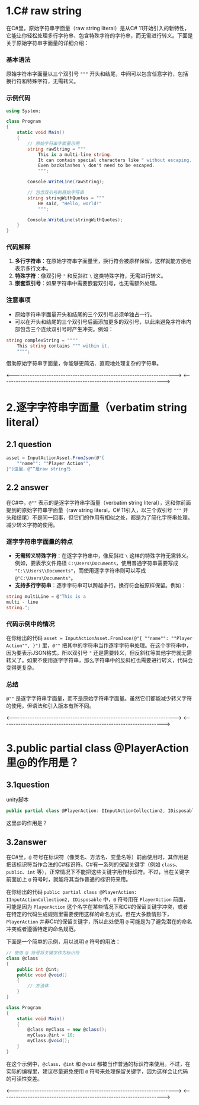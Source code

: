 # 1.C# raw string

在C#里，原始字符串字面量（raw string literal）是从C# 11开始引入的新特性，它能让你轻松处理多行字符串、包含特殊字符的字符串，而无需进行转义。下面是关于原始字符串字面量的详细介绍：

### 基本语法
原始字符串字面量以三个双引号 `"""` 开头和结尾，中间可以包含任意字符，包括换行符和特殊字符，无需转义。

### 示例代码
```csharp
using System;

class Program
{
    static void Main()
    {
        // 原始字符串字面量示例
        string rawString = """
            This is a multi-line string.
            It can contain special characters like " without escaping.
            Even backslashes \ don't need to be escaped.
            """;

        Console.WriteLine(rawString);

        // 包含双引号的原始字符串
        string stringWithQuotes = """
            He said, "Hello, world!"
            """;

        Console.WriteLine(stringWithQuotes);
    }
}
```

### 代码解释
1. **多行字符串**：在原始字符串字面量里，换行符会被原样保留，这样就能方便地表示多行文本。
2. **特殊字符**：像双引号 `"` 和反斜杠 `\` 这类特殊字符，无需进行转义。
3. **嵌套双引号**：如果字符串中需要嵌套双引号，也无需额外处理。

### 注意事项
- 原始字符串字面量开头和结尾的三个双引号必须单独占一行。
- 可以在开头和结尾的三个双引号后面添加更多的双引号，以此来避免字符串内部包含三个连续双引号时产生冲突。例如：
```csharp
string complexString = """"
    This string contains """ within it.
    """";
```

借助原始字符串字面量，你能够更简洁、直观地处理复杂的字符串。 

<-------------------------------------------------------------------->
<-------------------------------------------------------------------->
# 2.逐字字符串字面量（verbatim string literal）

## 2.1 question
```csharp
asset = InputActionAsset.FromJson(@"{
    ""name"": ""Player Action"",
}")这里，@“”是raw string马
```

## 2.2 answer
在C#中，`@""` 表示的是逐字字符串字面量（verbatim string literal），这和你前面提到的原始字符串字面量（raw string literal，C# 11引入，以三个双引号 `"""` 开头和结尾）不是同一回事，但它们的作用有相似之处，都是为了简化字符串处理，减少转义字符的使用。

### 逐字字符串字面量的特点
- **无需转义特殊字符**：在逐字字符串中，像反斜杠 `\` 这样的特殊字符无需转义。例如，要表示文件路径 `C:\Users\Documents`，使用普通字符串需要写成 `"C:\\Users\\Documents"`，而使用逐字字符串则可以写成 `@"C:\Users\Documents"`。
- **支持多行字符串**：逐字字符串可以跨越多行，换行符会被原样保留。例如：
```csharp
string multiLine = @"This is a
multi - line
string.";
```

### 代码示例中的情况
在你给出的代码 `asset = InputActionAsset.FromJson(@"{
    ""name"": ""Player Action"",
}")` 里，`@""` 把其中的字符串当作逐字字符串处理。在这个字符串中，因为要表示JSON格式，所以双引号 `"` 还是需要转义，但反斜杠等其他字符就无需转义了。如果不使用逐字字符串，那么字符串中的反斜杠也需要进行转义，代码会变得更复杂。

### 总结
`@""` 是逐字字符串字面量，而不是原始字符串字面量。虽然它们都能减少转义字符的使用，但语法和引入版本有所不同。 

<-------------------------------------------------------------------->
<-------------------------------------------------------------------->
# 3.public partial class @PlayerAction里@的作用是？

## 3.1question
unity脚本
```csharp
public partial class @PlayerAction: IInputActionCollection2, IDisposable
```
这里@的作用是？
## 3.2answer
在C#里，`@` 符号在标识符（像类名、方法名、变量名等）前面使用时，其作用是把该标识符当作合法的C#标识符。C#有一系列的保留关键字（例如 `class`、`public`、`int` 等），正常情况下不能把这些关键字用作标识符。不过，当在关键字前面加上 `@` 符号时，就能将其当作普通的标识符来用。

在你给出的代码 `public partial class @PlayerAction: IInputActionCollection2, IDisposable` 中，`@` 符号用在 `PlayerAction` 前面，可能是因为 `PlayerAction` 这个名字在某些情况下和C#的保留关键字冲突，或者在特定的代码生成规则里需要使用这样的命名方式。但在大多数情形下，`PlayerAction` 并非C#的保留关键字，所以此处使用 `@` 可能是为了避免潜在的命名冲突或者遵循特定的命名规范。

下面是一个简单的示例，用以说明 `@` 符号的用法：

```csharp
// 使用 @ 符号将关键字作为标识符
class @class
{
    public int @int;
    public void @void()
    {
        // 方法体
    }
}

class Program
{
    static void Main()
    {
        @class myClass = new @class();
        myClass.@int = 10;
        myClass.@void();
    }
}
```

在这个示例中，`@class`、`@int` 和 `@void` 都被当作普通的标识符来使用。不过，在实际的编程里，建议尽量避免使用 `@` 符号来处理保留关键字，因为这样会让代码的可读性变差。 

<-------------------------------------------------------------------->
<-------------------------------------------------------------------->
